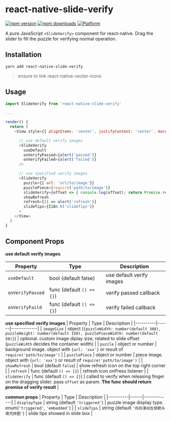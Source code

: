 # react-native-slide-verify

[![npm version](http://img.shields.io/npm/v/react-native-slide-verify.svg?style=flat-square)](https://npmjs.org/package/react-native-slide-verify "View this project on npm")
[![npm downloads](http://img.shields.io/npm/dm/react-native-slide-verify.svg?style=flat-square)](https://npmjs.org/package/react-native-slide-verify "View this project on npm")
[![Platform](https://img.shields.io/badge/platform-ios%20%7C%20android-989898.svg?style=flat-square)](https://npmjs.org/package/react-native-slide-verify "View this project on npm")

A pure JavaScript `<SlideVerify>` component for react-native. Drag the slider to fill the puzzle for verifying normal operation.


## Installation
```shell
yarn add react-native-slide-verify
```
> ensure to link react-native-vector-icons

## Usage
```js
import SlideVerify from 'react-native-slide-verify'

...

render() {
  return (
    <View style={{ alignItems: 'center', justifyContent: 'center', marginVertical: 20}}>

      // use default verify images
      <SlideVerify 
        useDefault
        onVerifyPassed={alert('passed')}
        onVerifyFailed={alert('failed')}
      />

      // use specified verify images
      <SlideVerify
        puzzle={{ url: 'url/to/image'}}
        puzzlePiece={require('path/to/image')}
        slideVerify={offset => { console.log(offset); return Promise.resolve() }}
        showRefresh
        refresh={() => alert('refresh')}
        slideTips={I18n.t('slideTips')}
      >
    </View>
  )
}
```

## Component Props
**use default verify images**

| Property | Type | Description |
|----------|------|-------------|
| `useDefault` | bool (default false) | use default verify images |
| `onVerifyPassed` | func (default `() => {}`) | verify passed callback |
| `onVerifyFaild` | func (default `() => {}`) | verify failed callback |


**use specified verify images**
| Property | Type | Description |
|----------|------|-------------|
| `imageSize` | object (`{puzzleWidth: number(default 300), puzzleHeight: number(default 150), puzzlePieceWidth: number(default 50)}`) | optional. custom image diplay size, related to slide offset (`puzzleWidth` decides the container width) |
| `puzzle` | object or number | background image. object with `{url: 'xxx'}` or result of `require('path/to/image')` |
| `puzzlePiece` | object or number | piece image. object with `{url: 'xxx'}` or result of `require('path/to/image')` |
| `showRefresh` | bool (default `false`) | show refresh icon on the top right corner |
| `refresh` | func (default `() => {}`) | refresh icon onPress listener |
| `slideVerify` | func (default `() => {}`) | called to verify when releasing finger on the dragging slider. pass `offset` as param.  **The func should return promise of verify result** |


**common props**
| Property | Type | Description |
|----------|------|-------------|
| `displayType` | string (default `'triggered'`) | puzzle image display type. enum(`'triggered'`, `'embedded'`) |
| `slideTips` | string (default `'向右滑动左侧箭头填充拼图'`) | slide tips showed in slide box |